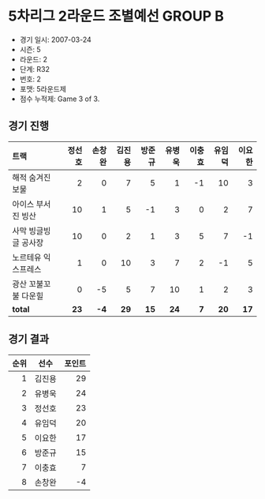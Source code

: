 # 5차리그 2라운드 조별예선 GROUP B

- 경기 일시: 2007-03-24
- 시즌: 5
- 라운드: 2
- 단계: R32
- 번호: 2
- 포맷: 5라운드제
- 점수 누적제: Game 3 of 3.





## 경기 진행

| 트랙 | 정선호 | 손창완 | 김진용 | 방준규 | 유병욱 | 이충효 | 유임덕 | 이요한 |
|:---|---:|---:|---:|---:|---:|---:|---:|---:|
| 해적 숨겨진 보물 | 2 | 0 | 7 | 5 | 1 | -1 | 10 | 3 |
| 아이스 부서진 빙산 | 10 | 1 | 5 | -1 | 3 | 0 | 2 | 7 |
| 사막 빙글빙글 공사장 | 10 | 0 | 2 | 1 | 3 | 5 | 7 | -1 |
| 노르테유 익스프레스 | 1 | 0 | 10 | 3 | 7 | 2 | -1 | 5 |
| 광산 꼬불꼬불 다운힐 | 0 | -5 | 5 | 7 | 10 | 1 | 2 | 3 |
| __total__ | __23__ | __-4__ | __29__ | __15__ | __24__ | __7__ | __20__ | __17__ |




## 경기 결과

| 순위 | 선수 | 포인트 |
|---:|:---:|---:|
| 1 | 김진용 | 29 |
| 2 | 유병욱 | 24 |
| 3 | 정선호 | 23 |
| 4 | 유임덕 | 20 |
| 5 | 이요한 | 17 |
| 6 | 방준규 | 15 |
| 7 | 이충효 | 7 |
| 8 | 손창완 | -4 |

